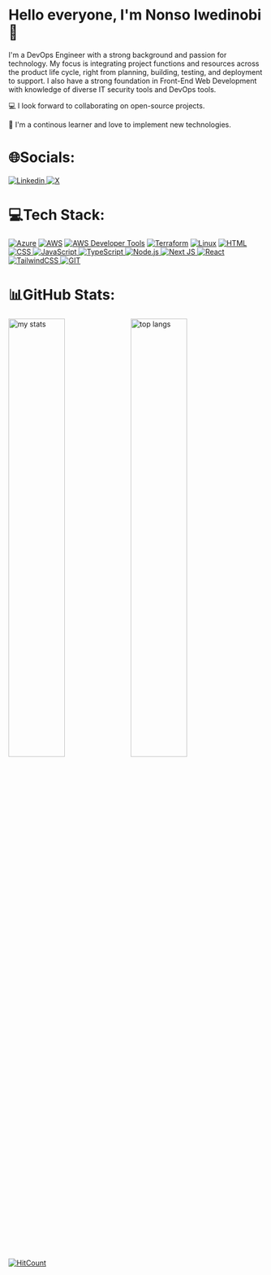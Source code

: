 # Hello everyone, I'm Nonso Iwedinobi 👋

I'm a DevOps Engineer with a strong background and passion for technology. My focus is integrating project functions and resources across the product life cycle, right from planning, building, testing, and deployment to support. I also have a strong foundation in Front-End Web Development with knowledge of diverse IT security tools and DevOps tools.

💻 I look forward to collaborating on open-source projects.

🎯 I'm a continous learner and love to implement new technologies.

# 🌐Socials:
<a href="https://www.linkedin.com/in/nonsoi/" rel="nofollow">
  <img alt="Linkedin" src="https://img.shields.io/badge/linkedin-%23000000.svg?style=for-the-badge&logo=linkedin&logoColor=white"/>
</a>

<a href="https://twitter.com/Ezeaforjulu1" rel="nofollow">
  <img alt="X" src="https://img.shields.io/badge/X-%23000000.svg?style=for-the-badge&logo=X&logoColor=white"/>
</a>

# 💻Tech Stack:
<a target="_blank" rel="noopener noreferrer nofollow" href="https://camo.githubusercontent.com/52b936fbe8bfed6deb9909d7be91cb9827c00aa39d73f814cf31adabeb66c5b0/68747470733a2f2f696d672e736869656c64732e696f2f62616467652f617a7572652d2532333030373243362e7376673f7374796c653d666f722d7468652d6261646765266c6f676f3d617a7572652d6465766f7073266c6f676f436f6c6f723d7768697465"><img src="https://camo.githubusercontent.com/52b936fbe8bfed6deb9909d7be91cb9827c00aa39d73f814cf31adabeb66c5b0/68747470733a2f2f696d672e736869656c64732e696f2f62616467652f617a7572652d2532333030373243362e7376673f7374796c653d666f722d7468652d6261646765266c6f676f3d617a7572652d6465766f7073266c6f676f436f6c6f723d7768697465" alt="Azure" data-canonical-src="https://img.shields.io/badge/azure-%230072C6.svg?style=for-the-badge&amp;logo=azure-devops&amp;logoColor=white" style="max-width: 100%;"></a>
<a target="_blank" rel="noopener noreferrer nofollow" href="https://camo.githubusercontent.com/46da2c537428d5163a38512194e2110805271a7cc12b54e85cea9c5f53030336/68747470733a2f2f696d672e736869656c64732e696f2f62616467652f4157532d2532334646393930302e7376673f7374796c653d666f722d7468652d6261646765266c6f676f3d616d617a6f6e2d617773266c6f676f436f6c6f723d7768697465"><img src="https://camo.githubusercontent.com/46da2c537428d5163a38512194e2110805271a7cc12b54e85cea9c5f53030336/68747470733a2f2f696d672e736869656c64732e696f2f62616467652f4157532d2532334646393930302e7376673f7374796c653d666f722d7468652d6261646765266c6f676f3d616d617a6f6e2d617773266c6f676f436f6c6f723d7768697465" alt="AWS" data-canonical-src="https://img.shields.io/badge/AWS-%23FF9900.svg?style=for-the-badge&amp;logo=amazon-aws&amp;logoColor=white" style="max-width: 100%;"></a>
<a target="_blank" rel="noopener noreferrer nofollow" href="https://camo.githubusercontent.com/b9db3f121cc3b82801a7a1f74ae58e3dfa42193ef99ab39a746ea7102a08b0a2/68747470733a2f2f696d672e736869656c64732e696f2f62616467652f415753253230446576656c6f706572253230546f6f6c732d2532333264373063342e7376673f7374796c653d666f722d7468652d6261646765266c6f676f3d616d617a6f6e2d617773266c6f676f436f6c6f723d7768697465"><img src="https://camo.githubusercontent.com/b9db3f121cc3b82801a7a1f74ae58e3dfa42193ef99ab39a746ea7102a08b0a2/68747470733a2f2f696d672e736869656c64732e696f2f62616467652f415753253230446576656c6f706572253230546f6f6c732d2532333264373063342e7376673f7374796c653d666f722d7468652d6261646765266c6f676f3d616d617a6f6e2d617773266c6f676f436f6c6f723d7768697465" alt="AWS Developer Tools" data-canonical-src="https://img.shields.io/badge/AWS%20Developer%20Tools-%232d70c4.svg?style=for-the-badge&amp;logo=amazon-aws&amp;logoColor=white" style="max-width: 100%;"></a>
<a target="_blank" rel="noopener noreferrer nofollow" href="https://camo.githubusercontent.com/1abb14acdc9dcccddb39323c0290e82a10e8883706f9bad00764ec0da3858818/68747470733a2f2f696d672e736869656c64732e696f2f62616467652f7465727261666f726d2d2532333538333543432e7376673f7374796c653d666f722d7468652d6261646765266c6f676f3d7465727261666f726d266c6f676f436f6c6f723d7768697465"><img src="https://camo.githubusercontent.com/1abb14acdc9dcccddb39323c0290e82a10e8883706f9bad00764ec0da3858818/68747470733a2f2f696d672e736869656c64732e696f2f62616467652f7465727261666f726d2d2532333538333543432e7376673f7374796c653d666f722d7468652d6261646765266c6f676f3d7465727261666f726d266c6f676f436f6c6f723d7768697465" alt="Terraform" data-canonical-src="https://img.shields.io/badge/terraform-%235835CC.svg?style=for-the-badge&amp;logo=terraform&amp;logoColor=white" style="max-width: 100%;"></a>
<a target="_blank" rel="noopener noreferrer nofollow" href="https://camo.githubusercontent.com/b1c31df8537a39ecdf4f03d4a533e11f2b7eb634a683d808a6bf63794c51dd2f/68747470733a2f2f696d672e736869656c64732e696f2f62616467652f4c696e75782d2532333064623765642e7376673f7374796c653d666f722d7468652d6261646765266c6f676f3d6c696e7578266c6f676f436f6c6f723d7768697465"><img src="https://camo.githubusercontent.com/b1c31df8537a39ecdf4f03d4a533e11f2b7eb634a683d808a6bf63794c51dd2f/68747470733a2f2f696d672e736869656c64732e696f2f62616467652f4c696e75782d2532333064623765642e7376673f7374796c653d666f722d7468652d6261646765266c6f676f3d6c696e7578266c6f676f436f6c6f723d7768697465" alt="Linux" data-canonical-src="https://img.shields.io/badge/Linux-%230db7ed.svg?style=for-the-badge&amp;logo=linux&amp;logoColor=white" style="max-width: 100%;"></a>
<a href="#" rel="noopener noreferrer nofollow">
  <img alt="HTML" src="https://img.shields.io/badge/html5-%23E34F26.svg?style=for-the-badge&logo=html5&logoColor=white"/>
</a>
<a href="#" rel="noopener noreferrer nofollow">
  <img alt="CSS" src="https://img.shields.io/badge/css3-%231572B6.svg?style=for-the-badge&logo=css3&logoColor=white"/>
</a>
<a href="#" rel="noopener noreferrer nofollow">
  <img alt="JavaScript" src="https://img.shields.io/badge/javascript-%23323330.svg?style=for-the-badge&logo=javascript&logoColor=%23F7DF1E"/>
</a>
<a href="#" rel="noopener noreferrer nofollow">
  <img alt="TypeScript" src="https://img.shields.io/badge/typescript-%23007ACC.svg?style=for-the-badge&logo=typescript&logoColor=white"/>
</a>
<a href="#" rel="noopener noreferrer nofollow">
  <img alt="Node.js" src="https://img.shields.io/badge/node.js-6DA55F?style=for-the-badge&logo=node.js&logoColor=white"/>
</a>
<a href="#" rel="noopener noreferrer nofollow">
  <img alt="Next JS" src="https://img.shields.io/badge/Next-black?style=for-the-badge&logo=next.js&logoColor=white"/>
</a>
<a href="#" rel="noopener noreferrer nofollow">
  <img alt="React" src="https://img.shields.io/badge/react-%2320232a.svg?style=for-the-badge&logo=react&logoColor=%2361DAFB"/>
</a>
<a href="#" rel="noopener noreferrer nofollow">
  <img alt="TailwindCSS" src="https://img.shields.io/badge/tailwindcss-%2338B2AC.svg?style=for-the-badge&logo=tailwind-css&logoColor=white"/>
</a>
<a href="#" rel="noopener noreferrer nofollow">
  <img alt="GIT" src="https://img.shields.io/badge/git-%23F05033.svg?style=for-the-badge&logo=git&logoColor=white"/>
</a>

# 📊GitHub Stats:
<img alt="my stats" width="47%" src="https://github-readme-stats.vercel.app/api?username=nonsoiwedinobi&theme=nightowl"/>


<img alt="top langs" width="47%" src="https://github-readme-stats.vercel.app/api/top-langs/?username=nonsoiwedinobi&layout=compact&theme=nightowl"/>

[![HitCount](https://hits.dwyl.com/nonsoiwedinobi/nonsoiwedinobi.svg?style=flat-square&show=unique)](http://hits.dwyl.com/nonsoiwedinobi/nonsoiwedinobi)
